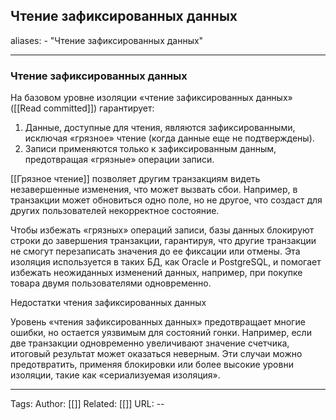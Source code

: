 ## Чтение зафиксированных данных
aliases: 
	- "Чтение зафиксированных данных"

---

### Чтение зафиксированных данных


На базовом уровне изоляции «чтение зафиксированных данных» ([[Read committed]]) гарантирует:

1. Данные, доступные для чтения, являются зафиксированными, исключая «грязное» чтение (когда данные еще не подтверждены).
2. Записи применяются только к зафиксированным данным, предотвращая «грязные» операции записи.


[[Грязное чтение]] позволяет другим транзакциям видеть незавершенные изменения, что может вызвать сбои. Например, в транзакции может обновиться одно поле, но не другое, что создаст для других пользователей некорректное состояние.

Чтобы избежать «грязных» операций записи, базы данных блокируют строки до завершения транзакции, гарантируя, что другие транзакции не смогут перезаписать значения до ее фиксации или отмены. Эта изоляция используется в таких БД, как Oracle и PostgreSQL, и помогает избежать неожиданных изменений данных, например, при покупке товара двумя пользователями одновременно.

Недостатки чтения зафиксированных данных

Уровень «чтения зафиксированных данных» предотвращает многие ошибки, но остается уязвимым для состояний гонки. Например, если две транзакции одновременно увеличивают значение счетчика, итоговый результат может оказаться неверным. Эти случаи можно предотвратить, применяя блокировки или более высокие уровни изоляции, такие как «сериализуемая изоляция».

---
Tags:
Author: [[]]
Related: [[]]
URL: -- 
